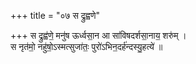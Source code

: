 +++
title = "०७ स द्रुह्वणे"

+++
स द्रुह्व॑णे॒ मनु॑ष ऊर्ध्वसा॒न आ सा॑विषदर्शसा॒नाय॒ शरु॑म् ।  
स नृत॑मो॒ नहु॑षो॒ऽस्मत्सुजा॑तः॒ पुरो॑ऽभिन॒दर्ह॑न्दस्यु॒हत्ये॑ ॥